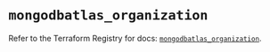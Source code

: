 # `mongodbatlas_organization`

Refer to the Terraform Registry for docs: [`mongodbatlas_organization`](https://registry.terraform.io/providers/mongodb/mongodbatlas/1.15.0/docs/resources/organization).
